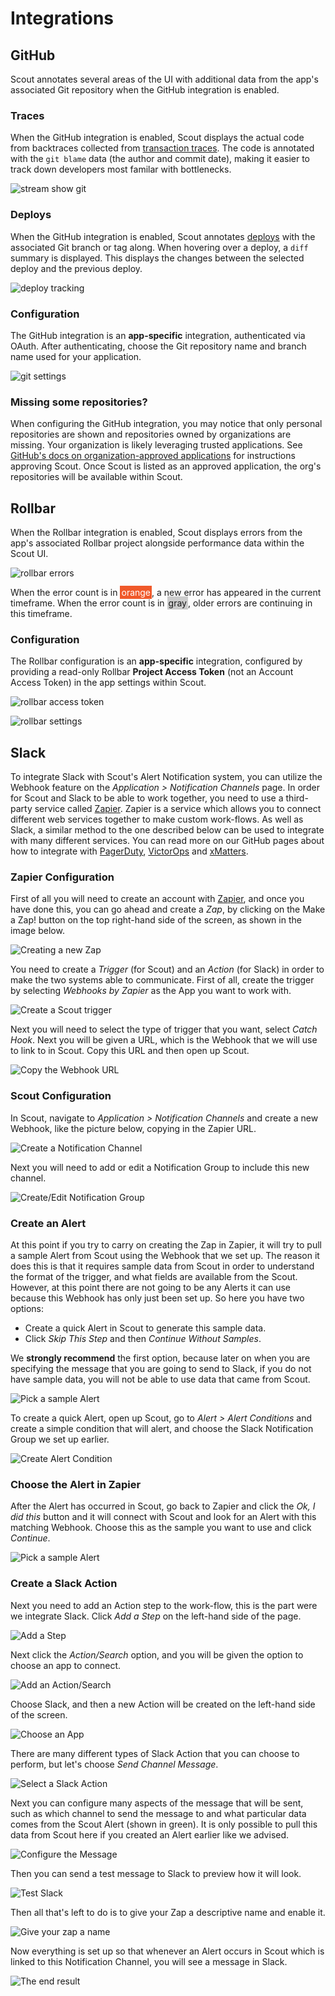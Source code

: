 # Integrations

## GitHub

Scout annotates several areas of the UI with additional data from the app's associated Git repository when the GitHub integration is enabled.

### Traces

When the GitHub integration is enabled, Scout displays the actual code from backtraces collected from [transaction traces](#transaction-traces). The code is annotated with the `git blame` data (the author and commit date), making it easier to track down developers most familar with bottlenecks.

![stream show git](stream_slow_git_annotated.png)

### Deploys

When the GitHub integration is enabled, Scout annotates [deploys](#deploy-tracing) with the associated Git branch or tag along. When hovering over a deploy, a `diff` summary is displayed. This displays the changes between the selected deploy and the previous deploy.

![deploy tracking](deploy_tracking.png)

<h3 id="github-configuration">Configuration</h3>


The GitHub integration is an __app-specific__ integration, authenticated via OAuth. After authenticating, choose the Git repository name and branch name used for your application.

![git settings](git_settings_annotated.png)

### Missing some repositories?

When configuring the GitHub integration, you may notice that only personal repositories are shown and repositories owned by organizations are missing. Your organization is likely leveraging trusted applications. See [GitHub's docs on organization-approved applications](https://github.com/blog/1941-organization-approved-applications) for instructions approving Scout. Once Scout is listed as an approved application, the org's repositories will be available within Scout.

## Rollbar

When the Rollbar integration is enabled, Scout displays errors from the app's associated Rollbar project alongside performance data within the Scout UI.

![rollbar errors](rollbar_errors_screenshot.png)

When the error count is in <span style="color:#fff;background:#f0592a;padding: 2px">orange</span>, a new error has appeared in the current timeframe. When the error count is in <span style="background:#ccc;padding:2px">gray</span>, older errors are continuing in this timeframe.

<h3 id="rollbar-configuration">Configuration</h3>

The Rollbar configuration is an __app-specific__ integration, configured by providing a read-only Rollbar __Project Access Token__ (not an Account Access Token) in the app settings within Scout.

![rollbar access token](rollbar_access_token.png) 

![rollbar settings](rollbar_settings.png)

## Slack

To integrate Slack with Scout's Alert Notification system, you can utilize the Webhook feature on the *Application > Notification Channels* page. In order for Scout and Slack to be able to work together, you need to use a third-party service called [Zapier](https://zapier.com/). Zapier is a service which allows you to connect different web services together to make custom work-flows. As well as Slack, a similar method to the one described below can be used to integrate with many different services. You can read more on our GitHub pages about how to integrate with [PagerDuty](https://github.com/scoutapp/roadmap/issues/15), [VictorOps](https://github.com/scoutapp/roadmap/issues/3) and [xMatters](https://github.com/scoutapp/roadmap/issues/75).

### Zapier Configuration

First of all you will need to create an account with [Zapier](https://zapier.com/), and once you have done this, you can go ahead and create a *Zap*, by clicking on the Make a Zap! button on the top right-hand side of the screen, as shown in the image below.

![Creating a new Zap](create_new_zap.png)

You need to create a *Trigger* (for Scout) and an *Action* (for Slack) in order to make the two systems able to communicate. First of all, create the trigger by selecting *Webhooks by Zapier* as the App you want to work with.

![Create a Scout trigger](create_scout_trigger.png)

Next you will need to select the type of trigger that you want, select *Catch Hook*. Next you will be given a URL, which is the Webhook that we will use to link to in Scout. Copy this URL and then open up Scout.

![Copy the Webhook URL](copy_webhook_url.png)

### Scout Configuration

In Scout, navigate to *Application > Notification Channels* and create a new Webhook, like the picture below, copying in the Zapier URL.

![Create a Notification Channel](create_notification_channel.png)

Next you will need to add or edit a Notification Group to include this new channel.

![Create/Edit Notification Group](create_notification_group.png)

### Create an Alert

At this point if you try to carry on creating the Zap in Zapier, it will try to pull a sample Alert from Scout using the Webhook that we set up. The reason it does this is that it requires sample data from Scout in order to understand the format of the trigger, and what fields are available from the Scout. However, at this point there are not going to be any Alerts it can use because this Webhook has only just been set up. So here you have two options:

* Create a quick Alert in Scout to generate this sample data.
* Click *Skip This Step* and then *Continue Without Samples*.

We **strongly recommend** the first option, because later on when you are specifying the message that you are going to send to Slack, if you do not have sample data, you will not be able to use data that came from Scout. 

![Pick a sample Alert](pick_sample_alert_1.png)

To create a quick Alert, open up Scout, go to *Alert > Alert Conditions* and create a simple condition that will alert, and choose the Slack Notification Group we set up earlier.

![Create Alert Condition](create_alert_condition.png)

### Choose the Alert in Zapier

After the Alert has occurred in Scout, go back to Zapier and click the *Ok, I did this* button and it will connect with Scout and look for an Alert with this matching Webhook. Choose this as the sample you want to use and click *Continue*.

![Pick a sample Alert](pick_sample_alert_2.png)

### Create a Slack Action

Next you need to add an Action step to the work-flow, this is the part were we integrate Slack. Click *Add a Step* on the left-hand side of the page.

![Add a Step](add_step.png)

Next click the *Action/Search* option, and you will be given the option to choose an app to connect.

![Add an Action/Search](add_action.png)

Choose Slack, and then a new Action will be created on the left-hand side of the screen.

![Choose an App](choose_an_app.png)

There are many different types of Slack Action that you can choose to perform, but let's choose *Send Channel Message*.

![Select a Slack Action](select_slack_action.png)

Next you can configure many aspects of the message that will be sent, such as which channel to send the message to and what particular data comes from the Scout Alert (shown in green). It is only possible to pull this data from Scout here if you created an Alert earlier like we advised.

![Configure the Message](configure_message.png)

Then you can send a test message to Slack to preview how it will look.

![Test Slack](test_slack.png)

Then all that's left to do is to give your Zap a descriptive name and enable it.

![Give your zap a name](name_zap.png)

Now everything is set up so that whenever an Alert occurs in Scout which is linked to this Notification Channel, you will see a message in Slack.

![The end result](end_result.png)
